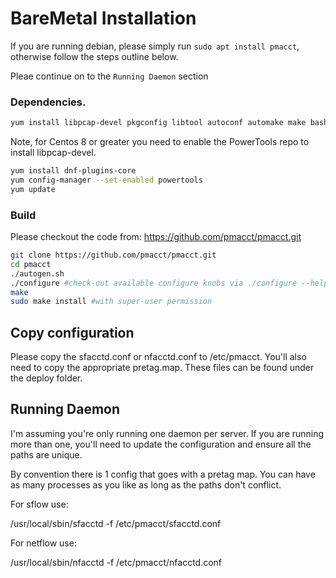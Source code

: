 # BareMetal Installation

If you are running debian, please simply run `sudo apt install pmacct`, otherwise follow the steps outline below.

Pleae continue on to the `Running Daemon` section

### Dependencies.

```sh
yum install libpcap-devel pkgconfig libtool autoconf automake make bash libstdc++-devel gcc-c++ 
```

Note, for Centos 8 or greater you need to enable the PowerTools repo to install libpcap-devel.

```sh
yum install dnf-plugins-core
yum config-manager --set-enabled powertools
yum update
```



### Build

Please checkout the code from: https://github.com/pmacct/pmacct.git

```sh
git clone https://github.com/pmacct/pmacct.git
cd pmacct
./autogen.sh
./configure #check-out available configure knobs via ./configure --help
make
sudo make install #with super-user permission
```

## Copy configuration

Please copy the sfacctd.conf or nfacctd.conf to /etc/pmacct.  You'll also need to copy 
the appropriate pretag.map.  These files can be found under the deploy folder.

## Running Daemon

I'm assuming you're only running one daemon per server.  If you are running more than one, you'll need
to update the configuration and ensure all the paths are unique.  

By convention there is 1 config that goes with a pretag map.  You can have as many processes as you 
like as long as the paths don't conflict.

For sflow use:

/usr/local/sbin/sfacctd -f /etc/pmacct/sfacctd.conf

For netflow use:

/usr/local/sbin/nfacctd -f /etc/pmacct/nfacctd.conf